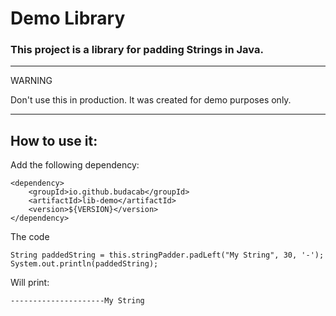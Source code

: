 # Demo Library
### This project is a library for padding Strings in Java.

---

WARNING

Don't use this in production. It was created for demo purposes only.

---

## How to use it:
Add the following dependency:

```
<dependency>
    <groupId>io.github.budacab</groupId>
    <artifactId>lib-demo</artifactId>
    <version>${VERSION}</version>
</dependency>
```

The code

```
String paddedString = this.stringPadder.padLeft("My String", 30, '-');
System.out.println(paddedString);
```

Will print:

```
---------------------My String
```